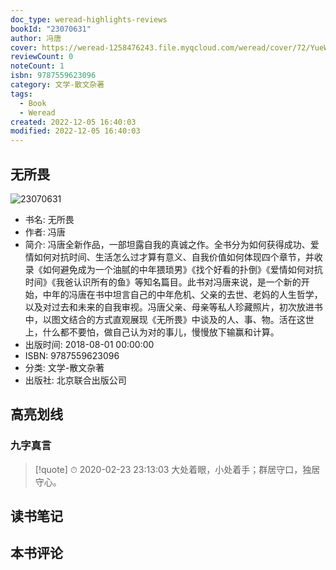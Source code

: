 ```yaml
---
doc_type: weread-highlights-reviews
bookId: "23070631"
author: 冯唐
cover: https://weread-1258476243.file.myqcloud.com/weread/cover/72/YueWen_23070631/t7_YueWen_23070631.jpg
reviewCount: 0
noteCount: 1
isbn: 9787559623096
category: 文学-散文杂著
tags:
  - Book
  - Weread
created: 2022-12-05 16:40:03
modified: 2022-12-05 16:40:03
---
```


## 无所畏

![23070631](https://weread-1258476243.file.myqcloud.com/weread/cover/72/YueWen_23070631/t7_YueWen_23070631.jpg)
- 书名: 无所畏
- 作者: 冯唐
- 简介: 冯唐全新作品，一部坦露自我的真诚之作。全书分为如何获得成功、爱情如何对抗时间、生活怎么过才算有意义、自我价值如何体现四个章节，并收录《如何避免成为一个油腻的中年猥琐男》《找个好看的扑倒》《爱情如何对抗时间》《我爸认识所有的鱼》等知名篇目。此书对冯唐来说，是一个新的开始，中年的冯唐在书中坦言自己的中年危机、父亲的去世、老妈的人生哲学，以及对过去和未来的自我审视。冯唐父亲、母亲等私人珍藏照片，初次放进书中，以图文结合的方式直观展现《无所畏》中谈及的人、事、物。活在这世上，什么都不要怕，做自己认为对的事儿，慢慢放下输赢和计算。
- 出版时间: 2018-08-01 00:00:00
- ISBN: 9787559623096
- 分类: 文学-散文杂著
- 出版社: 北京联合出版公司

## 高亮划线

### 九字真言


> [!quote] ⏱ 2020-02-23 23:13:03
> 大处着眼，小处着手；群居守口，独居守心。
 



## 读书笔记


## 本书评论

